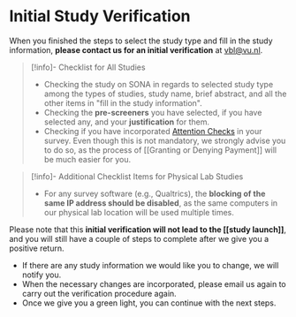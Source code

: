 
# Initial Study Verification

When you finished the steps to select the study type and fill in the study information, **please contact us for an initial verification** at vbl@vu.nl. 


>[!info]- Checklist for All Studies
>- Checking the study on SONA in regards to selected study type among the types of studies, study name, brief abstract, and all the other items in "fill in the study information".  
>- Checking the **pre-screeners** you have selected, if you have selected any, and your **justification** for them.
>- Checking if you have incorporated [Attention Checks](Attention_Checks) in your survey. Even though this is not mandatory, we strongly advise you to do so, as the process of [[Granting or Denying Payment]] will be much easier for you.

>[!info]- Additional Checklist Items for Physical Lab Studies
>- For any survey software (e.g., Qualtrics), the **blocking of the same IP address should be disabled**, as the same computers in our physical lab location will be used multiple times.

Please note that this **initial verification will not lead to the [[study launch]]**, and you will still have a couple of steps to complete after we give you a positive return.        

- If there are any study information we would like you to change, we will notify you.       
- When the necessary changes are incorporated, please email us again to carry out the verification procedure again.     
- Once we give you a green light, you can continue with the next steps.     
